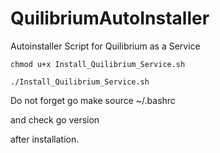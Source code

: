 # QuilibriumAutoInstaller
Autoinstaller Script for Quilibrium as a Service

    chmod u+x Install_Quilibrium_Service.sh

    ./Install_Quilibrium_Service.sh

Do not forget go make 
    source ~/.bashrc
    
and check 
    go version

after installation.